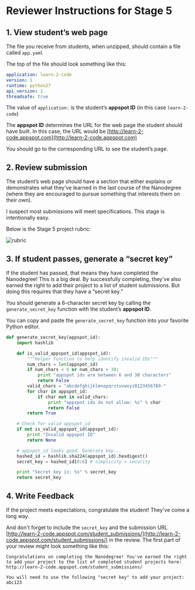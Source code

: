 # Reviewer Instructions for Stage 5

## 1. View student’s web page

The file you receive from students, when unzipped, should contain a file called `app.yaml`

The top of the file should look something like this:

```yaml
application: learn-2-code
version: 1
runtime: python27
api_version: 1
threadsafe: true
```

The value of `application:` is the student’s **appspot ID** (in this case `learn-2-code`)

The **appspot ID** determines the URL for the web page the student should have built. In this case, the URL would be [http://learn-2-code.appspot.com](http://learn-2-code.appspot.com)

You should go to the corresponding URL to see the student’s page.

## 2. Review submission

The student’s web page should have a section that either explains or demonstrates what they’ve learned in the last course of the Nanodegree (where they are encouraged to pursue something that interests them on their own).

I suspect most submissions will meet specifications. This stage is intentionally easy.

Below is the Stage 5 project rubric:

![rubric](http://i.imgur.com/nI8LHMa.png)

## 3. If student passes, generate a “secret key”

If the student has passed, that means they have completed the Nanodegree! This is a big deal. By successfully completing, they’ve also earned the right to add their project to a list of student submissions. But doing this requires that they have a “secret key.”

You should generate a 6-character secret key by calling the `generate_secret_key` function with the student’s **appspot ID**.

You can copy and paste the `generate_secret_key` function into your favorite Python editor.

```python
def generate_secret_key(appspot_id):
    import hashlib

    def is_valid_appspot_id(appspot_id):
        """Helper function to help identify invalid IDs"""
        num_chars = len(appspot_id)
        if num_chars < 6 or num_chars > 30:
            print "appspot ids are between 6 and 30 characters"
            return False
        valid_chars = "abcdefghijklmnopqrstuvwxyz0123456789-"
        for char in appspot_id:
            if char not in valid_chars:
                print "appspot ids do not allow: %s" % char
                return False
        return True

    # Check for valid appspot_id
    if not is_valid_appspot_id(appspot_id):
        print "Invalid appspot ID"
        return None

    # appspot_id looks good. Generate key...
    hashed_id = hashlib.sha224(appspot_id).hexdigest()
    secret_key = hashed_id[0:6] # simplicity > security

    print "Secret key is: %s" % secret_key
    return secret_key
```

## 4. Write Feedback
If the project meets expectations, congratulate the student! They've come a long way.

And don't forget to include the `secret_key` and the submission URL [http://learn-2-code.appspot.com/student_submissions/](http://learn-2-code.appspot.com/student_submissions/) in the review. The first part of your review might look something like this:

```
Congratulations on completing the Nanodegree! You've earned the right to add your project to the list of completed student projects here: http://learn-2-code.appspot.com/student_submissions/

You will need to use the following "secret key" to add your project: abc123
```
